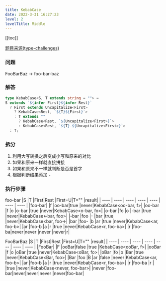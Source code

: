 ```yaml
---
title: KebabCase
date: 2022-3-31 16:27:23
level: 2
levelTitle: Middle
---
```


[[toc]]

[题目来源(type-challenges)](https://github.com/FuBaooo/type-challenges/blob/master/questions/612-medium-kebabcase/README.md)

### 问题
FooBarBaz -> foo-bar-baz


### 解答
```typescript
type KebabCase<S, T extends string = ""> = 
S extends `${infer First}${infer Rest}` 
  ? First extends Uncapitalize<First>
    ? KebabCase<Rest, `${T}${First}`>
    : T extends ""
      ? KebabCase<Rest, `${Uncapitalize<First>}`>
      : KebabCase<Rest, `${T}-${Uncapitalize<First>}`>
  : T;
```

### 拆分
1. 利用大写转换之后变成小写和原来的对比
2. 如果和原来一样就直接拼接
3. 如果和原来不一样就判断是否是首字
4. 根据判断结果添加 `-`

### 执行步骤
foo-bar
|S      |T     |First|Rest  |First=U<First>|T="" |result|
| ---- | ---- | ---- | ---- | ---- | ---- | ---- |
|foo-bar|      |f    |oo-bar|true          |never|KebabCase<oo-bar, f>|
|oo-bar |f     |o    |o-bar |true          |never|KebabCase<o-bar, fo>|
|o-bar  |fo    |o    |-bar  |true          |never|KebabCase<-bar, foo>|
|-bar   |foo   |-    |bar   |true          |never|KebabCase<bar, foo->|
|bar    |foo-  |b    |ar    |true          |never|KebabCase<ar, foo-b>|
|ar     |foo-b |a    |r     |true          |never|KebabCase<r, foo-ba>|
|r      |foo-ba|never|never |never         |never|r|

FooBarBaz
|S     |T      |First|Rest |First=U<First>|T="" |result|
| ---- | ---- | ---- | ---- | ---- | ---- | ---- |
|FooBar|       |F    |ooBar|false         |true |KebabCase<ooBar, f>|
|ooBar |f      |o    |oBar |true          |never|KebabCase<oBar, fo>|
|oBar  |fo     |o    |Bar  |true          |never|KebabCase<Bar, foo>|
|Bar   |foo    |B    |ar   |false         |never|KebabCase<ar, foo-b>|
|ar    |foo-b  |a    |r    |true          |never|KebabCase<r, foo-ba>|
|r     |foo-ba |r    |     |true          |never|KebabCase<never, foo-bar>|
|never |foo-bar|never|never|never         |never|foo-bar|
